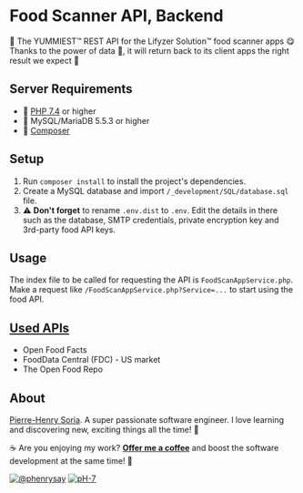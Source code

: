 # Food Scanner API, Backend

🍳 The YUMMIEST™ REST API for the Lifyzer Solution™ food scanner apps 😋 Thanks to the power of data 🤖, it will return back to its client apps the right result we expect 🥥

## Server Requirements

* 🐘 [PHP 7.4](https://www.php.net/releases/7_4_0.php) or higher
* 💾 MySQL/MariaDB 5.5.3 or higher
* 🎹 [Composer](https://getcomposer.org)


## Setup

1. Run `composer install` to install the project's dependencies.
2. Create a MySQL database and import `/_development/SQL/database.sql` file.
3. ⚠️ **Don't forget** to rename `.env.dist` to `.env`. Edit the details in there such as the database, SMTP credentials, private encryption key and 3rd-party food API keys.


## Usage

The index file to be called for requesting the API is `FoodScanAppService.php`. Make a request like `/FoodScanAppService.php?Service=...` to start using the food API.


## [Used APIs](https://github.com/Lifyzer/Food-Scanner-API-Backend/issues/4)

* Open Food Facts
* FoodData Central (FDC) - US market
* The Open Food Repo


## About

[Pierre-Henry Soria](https://pierrehenry.be). A super passionate software engineer. I love learning and discovering new, exciting things all the time! 🚀

☕️ Are you enjoying my work? **[Offer me a coffee](https://ko-fi.com/phenry)** and boost the software development at the same time! 💪

[![@phenrysay][twitter-image]](https://twitter.com/phenrysay "Follow Me on Twitter") [![pH-7][github-image]](https://github.com/pH-7 "Follow me GitHub @pH-7")


<!-- GitHub's Markdown reference links -->
[twitter-image]: https://img.shields.io/badge/Twitter-1DA1F2?style=for-the-badge&logo=twitter&logoColor=white
[github-image]: https://img.shields.io/badge/GitHub-100000?style=for-the-badge&logo=github&logoColor=white
